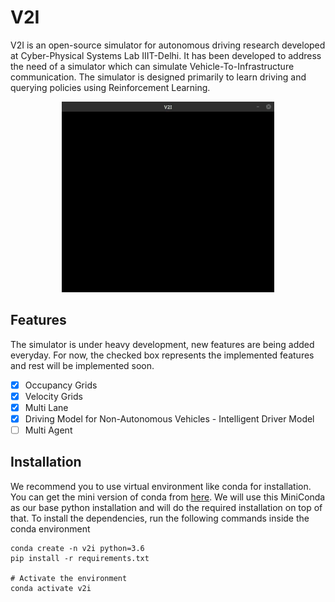 # V2I

V2I is an open-source simulator for autonomous driving research developed at Cyber-Physical Systems Lab IIIT-Delhi. It has been developed to address the need of a simulator which can simulate Vehicle-To-Infrastructure communication. The simulator is designed primarily to learn driving and querying policies using Reinforcement Learning.

<p align="center">
  <img width="340" height="305" src="v2i/src/data/images/logo.gif">
</p>

## Features

The simulator is under heavy development, new features are being added everyday. For now, the checked box represents the implemented features and rest will be implemented soon.

- [x] Occupancy Grids
- [x] Velocity Grids
- [x] Multi Lane
- [x] Driving Model for Non-Autonomous Vehicles - Intelligent Driver Model
- [ ] Multi Agent

## Installation

We recommend you to use virtual environment like conda for installation. You can get the mini version of conda from [here](https://docs.conda.io/en/latest/miniconda.html). We will use this MiniConda as our base python installation and will do the required installation on top of that. To install the dependencies, run the following commands inside the conda environment

```
conda create -n v2i python=3.6
pip install -r requirements.txt

# Activate the environment
conda activate v2i
```
